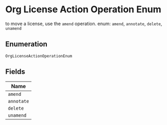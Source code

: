 
# Org License Action Operation Enum

to move a license, use the `amend` operation. enum: `amend`, `annotate`, `delete`, `unamend`

## Enumeration

`OrgLicenseActionOperationEnum`

## Fields

| Name |
|  --- |
| `amend` |
| `annotate` |
| `delete` |
| `unamend` |

